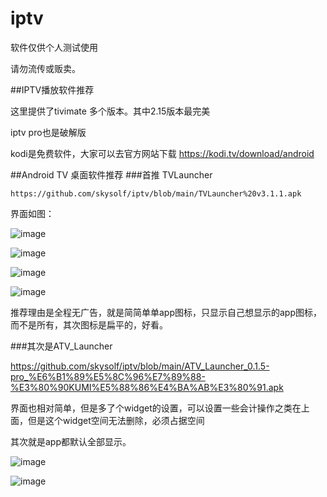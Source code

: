 # iptv

软件仅供个人测试使用

请勿流传或贩卖。

##IPTV播放软件推荐

这里提供了tivimate 多个版本。其中2.15版本最完美

iptv pro也是破解版

kodi是免费软件，大家可以去官方网站下载
https://kodi.tv/download/android








##Android TV 桌面软件推荐
###首推 TVLauncher

    https://github.com/skysolf/iptv/blob/main/TVLauncher%20v3.1.1.apk
    
  界面如图：

  ![image](https://user-images.githubusercontent.com/936803/218387897-bc6c7255-1f4d-479f-9f8e-ad28586fdb99.png)

  ![image](https://user-images.githubusercontent.com/936803/218387998-9a8fefb1-e9dd-430b-b88f-c5c5f8572b02.png)

  ![image](https://user-images.githubusercontent.com/936803/218387927-862169f3-a376-45cb-9abe-0ad372b2445d.png)

  ![image](https://user-images.githubusercontent.com/936803/218387962-1621190a-0266-4910-9aa4-bd178a1a7415.png)

  推荐理由是全程无广告，就是简简单单app图标，只显示自己想显示的app图标，而不是所有，其次图标是扁平的，好看。
    
    
    
    
    
    

  ###其次是ATV_Launcher

  https://github.com/skysolf/iptv/blob/main/ATV_Launcher_0.1.5-pro_%E6%B1%89%E5%8C%96%E7%89%88-%E3%80%90KUMI%E5%88%86%E4%BA%AB%E3%80%91.apk
  
  界面也相对简单，但是多了个widget的设置，可以设置一些会计操作之类在上面，但是这个widget空间无法删除，必须占据空间

  其次就是app都默认全部显示。

  ![image](https://user-images.githubusercontent.com/936803/218388367-380b5935-a8c7-475d-814f-0fcf6a3c753a.png)

  ![image](https://user-images.githubusercontent.com/936803/218388477-5ef1a0e6-f7ac-4b49-baf8-3889c4cebe19.png)
    
